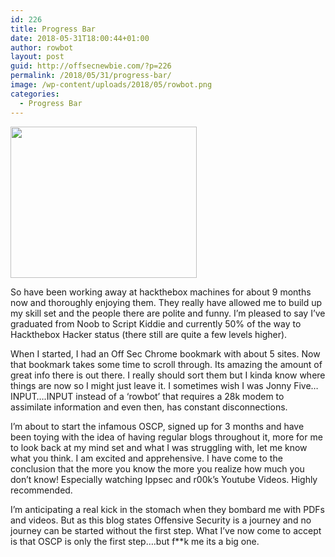 ```yaml
---
id: 226
title: Progress Bar
date: 2018-05-31T18:00:44+01:00
author: rowbot
layout: post
guid: http://offsecnewbie.com/?p=226
permalink: /2018/05/31/progress-bar/
image: /wp-content/uploads/2018/05/rowbot.png
categories:
  - Progress Bar
---
```

<img class="size-full wp-image-152 aligncenter" src="https://i1.wp.com/offsecnewbie.com/wp-content/uploads/2018/05/rowbot-1.png?resize=298%2C242" alt="" width="298" height="242" data-recalc-dims="1" />

So have been working away at hackthebox machines for about 9 months now and thoroughly enjoying them. They really have allowed me to build up my skill set and the people there are polite and funny. I&#8217;m pleased to say I&#8217;ve graduated from Noob to Script Kiddie and currently 50% of the way to Hackthebox Hacker status (there still are quite a few levels higher).

When I started, I had an Off Sec Chrome bookmark with about 5 sites. Now that bookmark takes some time to scroll through. Its amazing the amount of great info there is out there. I really should sort them but I kinda know where things are now so I might just leave it. I sometimes wish I was Jonny Five&#8230;INPUT&#8230;.INPUT instead of a &#8216;rowbot&#8217; that requires a 28k modem to assimilate information and even then, has constant disconnections.

I&#8217;m about to start the infamous OSCP, signed up for 3 months and have been toying with the idea of having regular blogs throughout it, more for me to look back at my mind set and what I was struggling with, let me know what you think. I am excited and apprehensive. I have come to the conclusion that the more you know the more you realize how much you don&#8217;t know! Especially watching Ippsec and r00k&#8217;s Youtube Videos. Highly recommended.

I&#8217;m anticipating a real kick in the stomach when they bombard me with PDFs and videos. But as this blog states Offensive Security is a journey and no journey can be started without the first step. What I&#8217;ve now come to accept is that OSCP is only the first step&#8230;.but f**k me its a big one.
